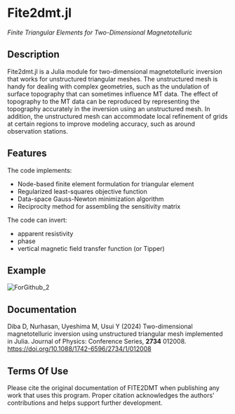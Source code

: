 # Fite2dmt.jl
_Finite Triangular Elements for Two-Dimensional Magnetotelluric_

## Description
Fite2dmt.jl is a Julia module for two-dimensional magnetotelluric inversion that works for unstructured triangular meshes. The unstructured mesh is handy for dealing with complex geometries, such as the undulation of surface topography that can sometimes influence MT data. The effect of topography to the MT data can be reproduced by representing the topography accurately in the inversion using an unstructured mesh. In addition, the unstructured mesh can accommodate local refinement of grids at certain regions to improve modeling accuracy, such as around observation stations.

## Features

The code implements:
- Node-based finite element formulation for triangular element
- Regularized least-squares objective function
- Data-space Gauss-Newton minimization algorithm
- Reciprocity method for assembling the sensitivity matrix

The code can invert:
- apparent resistivity
- phase
- vertical magnetic field transfer function (or Tipper)

## Example

![ForGithub_2](https://user-images.githubusercontent.com/65894100/201507763-0807b98d-54d5-4545-abb7-6a51b1a88332.png)

## Documentation

Diba D, Nurhasan, Uyeshima M, Usui Y (2024) Two-dimensional magnetotelluric inversion using unstructured triangular mesh implemented in Julia. Journal of Physics: Conference Series, **2734** 012008. https://doi.org/10.1088/1742-6596/2734/1/012008

## Terms Of Use

Please cite the original documentation of FITE2DMT when publishing any work that uses this program. Proper citation acknowledges the authors' contributions and helps support further development.
